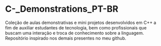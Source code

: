 # C-_Demonstrations_PT-BR
Coleção de aulas demonstrativas e mini projetos desenvolvidos em C++ a fim de auxiliar estudantes de tecnologia, bem como profissionais que buscam uma interação e troca de conhecimento sobre a linguagem. Repositório inspirado nos demais presentes no meu github.
